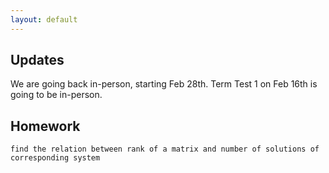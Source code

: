 ```yaml
---
layout: default
---
```

Updates
------

We are going back in-person, starting Feb 28th.
Term Test 1 on Feb 16th is going to be in-person.

Homework 
------
```
find the relation between rank of a matrix and number of solutions of corresponding system
```
